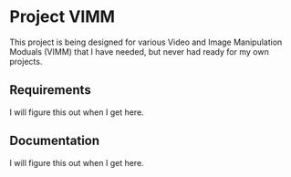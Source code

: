 # Project VIMM
This project is being designed for various Video and Image Manipulation Moduals (VIMM) that I have needed, but never had ready for my own projects.

## Requirements
I will figure this out when I get here.

## Documentation
I will figure this out when I get here.
